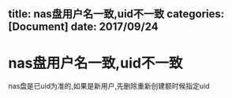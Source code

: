 title: nas盘用户名一致,uid不一致
categories: [Document]
date: 2017/09/24 
---
# nas盘用户名一致,uid不一致

nas盘是已uid为准的,如果是新用户,先删除重新创建额时候指定uid